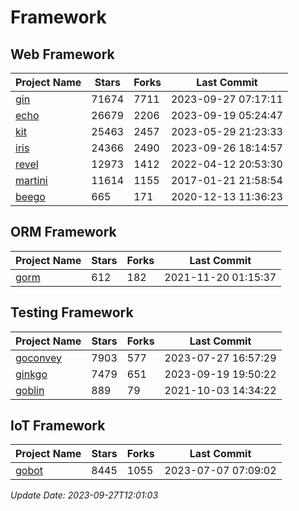 # Framework

## Web Framework
| Project Name | Stars | Forks | Last Commit |
| ------------ | ----- | ----- | ----------- |
| [gin](https://github.com/gin-gonic/gin) | 71674 | 7711 | 2023-09-27 07:17:11 |
| [echo](https://github.com/labstack/echo) | 26679 | 2206 | 2023-09-19 05:24:47 |
| [kit](https://github.com/go-kit/kit) | 25463 | 2457 | 2023-05-29 21:23:33 |
| [iris](https://github.com/kataras/iris) | 24366 | 2490 | 2023-09-26 18:14:57 |
| [revel](https://github.com/revel/revel) | 12973 | 1412 | 2022-04-12 20:53:30 |
| [martini](https://github.com/go-martini/martini) | 11614 | 1155 | 2017-01-21 21:58:54 |
| [beego](https://github.com/astaxie/beego) | 665 | 171 | 2020-12-13 11:36:23 |

## ORM Framework
| Project Name | Stars | Forks | Last Commit |
| ------------ | ----- | ----- | ----------- |
| [gorm](https://github.com/jinzhu/gorm) | 612 | 182 | 2021-11-20 01:15:37 |

## Testing Framework
| Project Name | Stars | Forks | Last Commit |
| ------------ | ----- | ----- | ----------- |
| [goconvey](https://github.com/smartystreets/goconvey) | 7903 | 577 | 2023-07-27 16:57:29 |
| [ginkgo](https://github.com/onsi/ginkgo) | 7479 | 651 | 2023-09-19 19:50:22 |
| [goblin](https://github.com/franela/goblin) | 889 | 79 | 2021-10-03 14:34:22 |

## IoT Framework
| Project Name | Stars | Forks | Last Commit |
| ------------ | ----- | ----- | ----------- |
| [gobot](https://github.com/hybridgroup/gobot) | 8445 | 1055 | 2023-07-07 07:09:02 |

*Update Date: 2023-09-27T12:01:03*